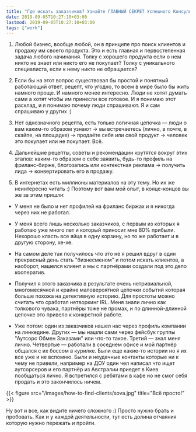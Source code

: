```yaml
---
title: "Где искать заказчиков? Узнайте ГЛАВНЫЙ СЕКРЕТ Успешного Консультанта Прямо Сейчас Без Регистрации и СМС!"
date: 2019-09-05T10:27:10+03:00
lastmod: 2019-09-05T10:27:10+03:00
tags: ["work"]
---
```


1. Любой бизнес, вообще любой, он в принципе про поиск клиентов и продажу им своего продукта. Это и есть главная и первостепенная задача любого начинания. Толку с хорошего продукта если о нем никто не знает или никто его не покупает? Толку с уникального специалиста, если к нему никто не обращается?

2. Если бы на этот вопрос существовал бы простой и понятный работающий ответ, рецепт, что угодно, то всем в мире было бы жить намного проще. И намного менее интересно. Люди не хотят думать сами а хотят чтобы им принесли все готовое. И я понимаю этот расклад, и я понимаю почему люди спрашивают. Я и сам спрашиваю у других :)

3. Нет однозначного рецепта, есть только логичная цепочка — люди о вам каким-то образом узнают -> вы встречаетесь (лично, в почте, в скайпе, на площадке) -> продаёте себя или свой продукт -> человек это покупает или не покупает. Всё.

4. Дальнейшие рецепты, советы и рекомендации крутятся вокруг этих этапов: каким-то образом о себе заявить, будь-то профиль на фриланс-бирже, блогозапись или контекстная реклама -> получить лида -> конвертировать его в продажу. 

5. В интернетах есть миллионы материалов на эту тему. Но их же неинтересно читать :) Поэтому вот вам мой опыт, в конце-концов вы же за этим пришли:

- У меня не было и нет профилей на фриланс биржах и я никогда через них не работал.

- У меня всего лишь несколько заказчиков, с первым из которых я работаю уже много лет и который приносит мне 80% прибыли. Нехорошо класть все яйца в одну корзину, но то же работает и в другую сторону, хе-хе.

- На самом деле так получилось что это не я решил вдруг в один прекрасный день стать "бизнесменом" и потом искать клиентов, а наоборот, нашелся клиент и мы с партнёрами создали под это дело кооператив.

- Получил я этого заказчика в результате очень нетривиальной, многомесячной и крайне маловероятной цепочки событий которая больше похожа на детективную историю. Для простоты можно считать что сработал нетворкинг IRL. Меня знали лично как толкового чувака, партнёры тоже не промах, и по длинной-длинной цепочке это привело к конкретной работе. 

- Уже потом: один из заказчиков нашел нас через профиль компании на линкедине. Других — мы нашли сами через фейсбук группы "Аутсорс Обмен Заказами" или что-то такое. Третий — знал меня лично. Четвертые — работали в соседнем офисе и мой партнёр общался с их боссом в курилке. Были еще какие-то истории но я их все уже и не вспомню. Были и неудачные контакты которые ни к чему не привели, например на ДОУ один чел написал что ищет аутсорсеров и его партнёр из Австралии приедет в Киев пообщаться лично. Я встретился с ребятами в кафе но не смог себя продать и это закончилось ничем.

{{< figure src="/images/how-to-find-clients/sova.jpg" title="Всё просто!" >}}

Ну вот и все, как видите ничего сложного :) Просто нужно брать и пробовать. Как и у каждой деятельности, тут есть долина отчаяния которую нужно пережать и пройти.
